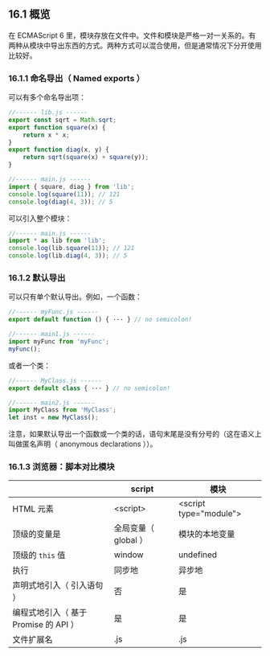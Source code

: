 ## 16.1 概览

在 ECMAScript 6 里，模块存放在文件中。文件和模块是严格一对一关系的。有两种从模块中导出东西的方式。两种方式可以混合使用，但是通常情况下分开使用比较好。

### 16.1.1 命名导出（ Named exports ）

可以有多个命名导出项：

```js
//------ lib.js ------
export const sqrt = Math.sqrt;
export function square(x) {
    return x * x;
}
export function diag(x, y) {
    return sqrt(square(x) + square(y));
}

//------ main.js ------
import { square, diag } from 'lib';
console.log(square(11)); // 121
console.log(diag(4, 3)); // 5
```

可以引入整个模块：

```js
//------ main.js ------
import * as lib from 'lib';
console.log(lib.square(11)); // 121
console.log(lib.diag(4, 3)); // 5
```

### 16.1.2 默认导出

可以只有单个默认导出。例如，一个函数：

```js
//------ myFunc.js ------
export default function () { ··· } // no semicolon!

//------ main1.js ------
import myFunc from 'myFunc';
myFunc();
```

或者一个类：

```js
//------ MyClass.js ------
export default class { ··· } // no semicolon!

//------ main2.js ------
import MyClass from 'MyClass';
let inst = new MyClass();
```

注意，如果默认导出一个函数或一个类的话，语句末尾是没有分号的（这在语义上叫做匿名声明（ anonymous declarations ））。

### 16.1.3 浏览器：脚本对比模块

|         | script   |  模块  |
| --------   | -----  | ---- |
| HTML 元素     | &lt;script&gt; |   &lt;script type="module"&gt;     |
| 顶级的变量是        |   全局变量（ global ）   |   模块的本地变量   |
| 顶级的 `this` 值        |    window    |  undefined  |
| 执行 | 同步地 | 异步地 |
| 声明式地引入（ 引入语句 ）| 否 | 是 |
| 编程式地引入（ 基于 Promise 的 API ）| 是 | 是 |
| 文件扩展名 | .js | .js |
